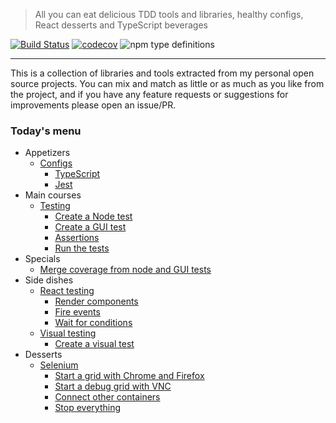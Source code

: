 > All you can eat delicious TDD tools and libraries, healthy configs, React desserts and TypeScript beverages

[![Build Status](https://travis-ci.com/NiGhTTraX/tdd-buffet.svg?branch=master)](https://travis-ci.com/NiGhTTraX/tdd-buffet) [![codecov](https://codecov.io/gh/NiGhTTraX/tdd-buffet/branch/master/graph/badge.svg)](https://codecov.io/gh/NiGhTTraX/tdd-buffet) ![npm type definitions](https://img.shields.io/npm/types/tdd-buffet.svg)

----

This is a collection of libraries and tools extracted from my personal open source projects. You can mix and match as little or as much as you like from the project, and if you have any feature requests or suggestions for improvements please open an issue/PR.


### Today's menu

- Appetizers
    - [Configs](./packages/tdd-buffet/README.md#configs)
      - [TypeScript](./packages/tdd-buffet/README.md#typescript)
      - [Jest](./packages/tdd-buffet/README.md#jest)
- Main courses
    - [Testing](./packages/tdd-buffet/README.md#testing)
      - [Create a Node test](./packages/tdd-buffet/README.md#create-a-node-test)
      - [Create a GUI test](./packages/tdd-buffet/README.md#create-a-gui-test)
      - [Assertions](./packages/tdd-buffet/README.md#assertions)
      - [Run the tests](./packages/tdd-buffet/README.md#run-the-tests)
- Specials
    - [Merge coverage from node and GUI tests](./packages/tdd-buffet/README.md#coverage)
- Side dishes
    - [React testing](./packages/react)
      - [Render components](./packages/react/README.md#render-components)
      - [Fire events](./packages/react/README.md#fire-events)
      - [Wait for conditions](./packages/react/README.md#wait-for-conditions)
    - [Visual testing](./packages/visual)
      - [Create a visual test](./packages/visual/README.md#create-a-visual-test)
- Desserts
    - [Selenium](./packages/selenium)
      - [Start a grid with Chrome and Firefox](./packages/selenium/README.md#start-a-grid-with-chrome-and-firefox)
      - [Start a debug grid with VNC](./packages/selenium/README.md#start-a-grid-with-debug-nodes-with-vnc)
      - [Connect other containers](./packages/selenium/README.md#connect-other-containers)
      - [Stop everything](./packages/selenium/README.md#stop-everything)
